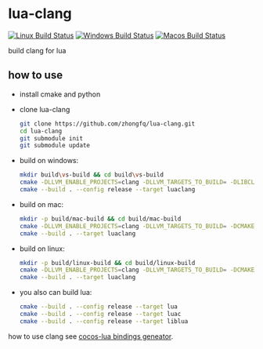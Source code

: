 # lua-clang
[![Linux Build Status](https://github.com/zhongfq/lua-clang/workflows/linux/badge.svg)](https://github.com/zhongfq/lua-clang/actions?query=workflow:linux)
[![Windows Build Status](https://github.com/zhongfq/lua-clang/workflows/macos/badge.svg)](https://github.com/zhongfq/lua-clang/actions?query=workflow:macos)
[![Macos Build Status](https://github.com/zhongfq/lua-clang/workflows/windows/badge.svg)](https://github.com/zhongfq/lua-clang/actions?query=workflow:windows)

build clang for lua

## how to use

- install cmake and python

- clone lua-clang
    ```sh
    git clone https://github.com/zhongfq/lua-clang.git
    cd lua-clang
    git submodule init
    git submodule update
    ```

- build on windows:
    ```sh
    mkdir build\vs-build && cd build\vs-build
    cmake -DLLVM_ENABLE_PROJECTS=clang -DLLVM_TARGETS_TO_BUILD= -DLIBCLANG_BUILD_STATIC=ON -DENABLE_STATIC=STATIC ../..
    cmake --build . --config release --target luaclang
    ```

- build on mac:
    ```sh
    mkdir -p build/mac-build && cd build/mac-build
    cmake -DLLVM_ENABLE_PROJECTS=clang -DLLVM_TARGETS_TO_BUILD= -DCMAKE_BUILD_TYPE=Release -DLIBCLANG_BUILD_STATIC=ON ../.. 
    cmake --build . --target luaclang
    ```

- build on linux:
    ```sh
    mkdir -p build/linux-build && cd build/linux-build
    cmake -DLLVM_ENABLE_PROJECTS=clang -DLLVM_TARGETS_TO_BUILD= -DCMAKE_BUILD_TYPE=Release -DLIBCLANG_BUILD_STATIC=ON ../.. 
    cmake --build . --target luaclang
    ```

- you also can build lua:
    ```sh
    cmake --build . --config release --target lua
    cmake --build . --config release --target luac
    cmake --build . --config release --target liblua
    ```

how to use clang see [cocos-lua bindings geneator](https://github.com/zhongfq/cocos-lua/tree/v4/tools/lua-bindings).
